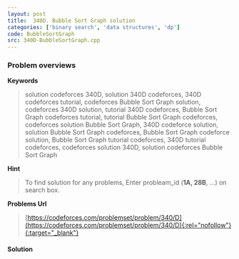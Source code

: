 ```yaml
---
layout: post
title:  340D. Bubble Sort Graph solution
categories: ['binary search', 'data structures', 'dp']
code: BubbleSortGraph
src: 340D-BubbleSortGraph.cpp
---
```

### **Problem overviews**

**Keywords**
> solution codeforces 340D, solution 340D codeforces, 340D codeforces tutorial, codeforces Bubble Sort Graph solution, codeforces 340D solution, tutorial 340D codeforces, Bubble Sort Graph codeforces tutorial, tutorial Bubble Sort Graph codeforces, codeforces solution Bubble Sort Graph, 340D codeforce solution, solution Bubble Sort Graph codeforces, Bubble Sort Graph codeforce solution, Bubble Sort Graph tutorial codeforces, 340D tutorial codeforces, codeforces solution 340D, solution codeforces Bubble Sort Graph

**Hint**
> To find solution for any problems, Enter probleam_id (**1A, 28B**, ...) on search box. 

**Problems Url**
> [https://codeforces.com/problemset/problem/340/D](https://codeforces.com/problemset/problem/340/D){:rel="nofollow"}{:target="_blank"}

#### **Solution**



